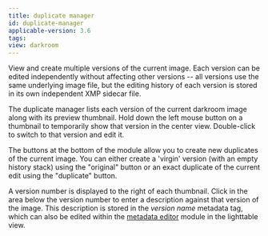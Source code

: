 ```yaml
---
title: duplicate manager
id: duplicate-manager
applicable-version: 3.6
tags: 
view: darkroom
---
```


View and create multiple versions of the current image. Each version can be edited independently without affecting other versions -- all versions use the same underlying image file, but the editing history of each version is stored in its own independent XMP sidecar file. 

The duplicate manager lists each version of the current darkroom image along with its preview thumbnail. Hold down the left mouse button on a thumbnail to temporarily show that version in the center view. Double-click to switch to that version and edit it. 

The buttons at the bottom of the module allow you to create new duplicates of the current image. You can either create a 'virgin' version (with an empty history stack) using the "original" button or an exact duplicate of the current edit using the "duplicate" button.

A version number is displayed to the right of each thumbnail. Click in the area below the version number to enter a description against that version of the image. This description is stored in the _version name_ metadata tag, which can also be edited within the [metadata editor](../shared/metadata-editor.md) module in the lighttable view.

